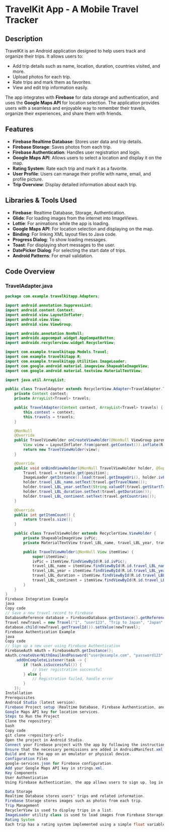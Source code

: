 # TravelKit App - A Mobile Travel Tracker

## Description
TravelKit is an Android application designed to help users track and organize their trips. It allows users to:

- Add trip details such as name, location, duration, countries visited, and more.
- Upload photos for each trip.
- Rate trips and mark them as favorites.
- View and edit trip information easily.

The app integrates with **Firebase** for data storage and authentication, and uses the **Google Maps API** for location selection. The application provides users with a seamless and enjoyable way to remember their travels, organize their experiences, and share them with friends.

## Features
- **Firebase Realtime Database**: Stores user data and trip details.
- **Firebase Storage**: Saves photos from each trip.
- **Firebase Authentication**: Handles user registration and login.
- **Google Maps API**: Allows users to select a location and display it on the map.
- **Rating System**: Rate each trip and mark it as a favorite.
- **User Profile**: Users can manage their profile with name, email, and profile picture.
- **Trip Overview**: Display detailed information about each trip.

## Libraries & Tools Used
- **Firebase**: Realtime Database, Storage, Authentication.
- **Glide**: For loading images from the internet into ImageViews.
- **Lottie**: For animations while the app is loading.
- **Google Maps API**: For location selection and displaying on the map.
- **Binding**: For linking XML layout files to Java code.
- **Progress Dialog**: To show loading messages.
- **Toast**: For displaying short messages to the user.
- **DatePicker Dialog**: For selecting the start date of trips.
- **Android Patterns**: For email validation.
  
## Code Overview

### TravelAdapter.java

```java
package com.example.travelkitapp.Adapters;

import android.annotation.SuppressLint;
import android.content.Context;
import android.view.LayoutInflater;
import android.view.View;
import android.view.ViewGroup;

import androidx.annotation.NonNull;
import androidx.appcompat.widget.AppCompatButton;
import androidx.recyclerview.widget.RecyclerView;

import com.example.travelkitapp.Models.Travel;
import com.example.travelkitapp.R;
import com.example.travelkitapp.Utilities.ImageLoader;
import com.google.android.material.imageview.ShapeableImageView;
import com.google.android.material.textview.MaterialTextView;

import java.util.ArrayList;

public class TravelAdapter extends RecyclerView.Adapter<TravelAdapter.TravelViewHolder> {
    private Context context;
    private ArrayList<Travel> travels;

    public TravelAdapter(Context context, ArrayList<Travel> travels) {
        this.context = context;
        this.travels = travels;
    }

    @NonNull
    @Override
    public TravelViewHolder onCreateViewHolder(@NonNull ViewGroup parent, int viewType) {
        View view = LayoutInflater.from(parent.getContext()).inflate(R.layout.horisontal_travel_item, parent, false);
        return new TravelViewHolder(view);
    }

    @Override
    public void onBindViewHolder(@NonNull TravelViewHolder holder, @SuppressLint("RecyclerView") int position) {
        Travel travel = travels.get(position);
        ImageLoader.getInstance().load(travel.getImageUri(), holder.ivPic);
        holder.travel_LBL_name.setText(travel.getTravelName());
        holder.travel_LBL_year.setText(String.valueOf(travel.getStartTripDate()));
        holder.travel_LBL_duration.setText(travel.getDuration());
        holder.travel_LBL_continent.setText(travel.getCountries());
    }

    @Override
    public int getItemCount() {
        return travels.size();
    }

    public class TravelViewHolder extends RecyclerView.ViewHolder {
        private ShapeableImageView ivPic;
        private MaterialTextView travel_LBL_name, travel_LBL_year, travel_LBL_duration, travel_LBL_continent;

        public TravelViewHolder(@NonNull View itemView) {
            super(itemView);
            ivPic = itemView.findViewById(R.id.ivPic);
            travel_LBL_name = itemView.findViewById(R.id.travel_LBL_name);
            travel_LBL_year = itemView.findViewById(R.id.travel_LBL_year);
            travel_LBL_duration = itemView.findViewById(R.id.travel_LBL_duration);
            travel_LBL_continent = itemView.findViewById(R.id.travel_LBL_continent);
        }
    }
}
Firebase Integration Example
java
Copy code
// Save a new travel record to Firebase
DatabaseReference database = FirebaseDatabase.getInstance().getReference("travels");
Travel newTravel = new Travel("1", "user123", "Trip to Japan", "Japan", "John Doe", "Tokyo", "2024-07-01", "7 days", "Great trip!", "image_url", 5.0f, true);
database.child(newTravel.getTravelId()).setValue(newTravel);
Firebase Authentication Example
java
Copy code
// Sign up a new user using Firebase Authentication
FirebaseAuth mAuth = FirebaseAuth.getInstance();
mAuth.createUserWithEmailAndPassword("user@example.com", "password123")
    .addOnCompleteListener(task -> {
        if (task.isSuccessful()) {
            // User registration successful
        } else {
            // Registration failed, handle error
        }
    });
Installation
Prerequisites
Android Studio (latest version).
Firebase Project setup (Realtime Database, Firebase Authentication, and Firebase Storage).
Google Maps API key for location services.
Steps to Run the Project
Clone the repository:
bash
Copy code
git clone <repository-url>
Open the project in Android Studio.
Connect your Firebase project with the app by following the instructions on Firebase console.
Ensure that the necessary permissions are added in AndroidManifest.xml (for internet access, location, etc.).
Build and run the app on an emulator or physical device.
Configuration Files
google-services.json for Firebase configuration.
Add your Google Maps API key in strings.xml.
Key Components
User Authentication
Using Firebase Authentication, the app allows users to sign up, log in, and manage their profiles. Passwords are securely stored using Firebase Authentication.

Data Storage
Realtime Database stores users' trips and related information.
Firebase Storage stores images such as photos from each trip.
Trip Management
RecyclerView is used to display trips in a list.
ImageLoader utility class is used to load images from Firebase Storage into ImageView components.
Rating System
Each trip has a rating system implemented using a simple float variable. Users can rate their trips and mark them as favorites.

